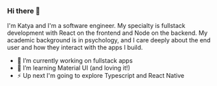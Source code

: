 ### Hi there 👋

I'm Katya and I'm a software engineer. My specialty is fullstack development with React on the frontend and Node on the backend. My academic background is in psychology, and I care deeply about the end user and how they interact with the apps I build.

- 🔭 I’m currently working on fullstack apps
- 🌱 I’m learning Material UI (and loving it!)
- ⚡ Up next I'm going to explore Typescript and React Native

